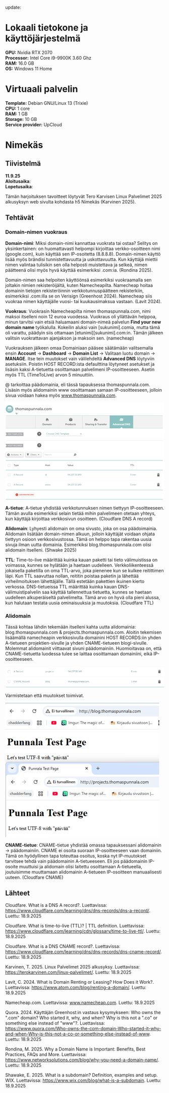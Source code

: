 update:

# Lokaali tietokone ja käyttöjärjestelmä
**GPU:** Nvidia RTX 2070  
**Processor:** Intel Core i9-9900K 3.60 Ghz    
**RAM:** 16.0 GB  
**OS:**  Windows 11 Home  

# Virtuaali palvelin
**Template:** Debian GNU/Linux 13 (Trixie)  
**CPU:** 1 core  
**RAM:** 1 GB  
**Storage:** 10 GB  
**Service provider:** UpCloud  

# Nimekäs

## Tiivistelmä
**11.9.25**  
**Aloitusaika**:   
**Lopetusaika**:  
  
Tämän harjoituksen tavoitteet löytyvät Tero Karvisen Linux Palvelimet 2025 alkusyksyn web sivulta kohdasta h5 Nimekäs (Karvinen 2025).  

## Tehtävät

### Domain-nimen vuokraus
**Domain-nimi**: Miksi domain-nimi kannattaa vuokrata tai ostaa? Selitys on yksinkertainen: on huomattavasti helpompi kirjoittaa verkko-osoitteen nimi (google.com), kuin käyttää sen IP-osoitetta (8.8.8.8). Domain-nimen käyttö lisää myös brändisi tunnistettavuutta ja uskottavuutta. Kun käyttäjä miettii nimen valintaa tulisikin sen olla helposti muistettava ja selkeä, nimen päätteenä olisi myös hyvä käyttää esimerkiksi .com:ia. (Rondina 2025).  

Domain-nimen saa helpoiten käyttöönsä esimerkiksi vuokraamalla sen joltakin nimien rekisteröijältä, kuten Namecheapilta. Namecheap hoitaa domainin tietojen rekisteröinnin verkkotunnuspäätteen rekisterkiin, esimerkiksi .com:illa se on Verisign (Greenhost 2024). Namecheap siis vuokraa nimen käyttäjälle vuosi- tai kuukausimaksua vastaan. (Lavit 2024).  

**Vuokraus**: Vuokrasin Namecheapilta nimen thomaspunnala.com, nimi maksoi itselleni noin 12 euroa vuodessa. Vuokraus oli yllättävän helppoa, minun tarvitsi vain etsiä haluamaani domain-nimeä palvelun **Find your new domain name** työkalulla. Kokeilin aluksi vain [sukunimi].comia, mutta tämä oli varattu, päädyin siis ottamaan [etunimi][sukunimi].com:in. Tämän jälkeen valitsin vuokrattavan ajanjakson ja maksoin sen. (namecheap)  

Vuokrauksen jälkeen omaa Domainiaan pääsee säätämään valitsemalla ensin **Account** -> **Dashboard** -> **Domain List** -> Valitaan luotu domain -> **MANAGE**. Itse tein muutokset vain välilehdeltä **Advanced DNS** löytyviin asetuksiin. Poistin HOST RECORD:ista defaulttina löytyneet asetukset ja lisäsin kaksi A-tietuetta osoittamaan palvelimeni IP-osoitteeseen. Asetin myös TTL (TimeToLive) arvon 5 minuuttiin.  

@ tarkoittaa päädomainia, eli tässä tapauksessa thomaspunnala.com. Lisäsin myös alidomainin www osoittamaan samaan IP-osoitteeseen, jolloin sivua voidaan hakea myös www.thomaspunnala.com.  

![kuva85](./Pictures/kuva85.png)

**A-tietue**: A-tietue yhdistää verkkotunnuksen nimen tiettyyn IP-osoitteeseen. Tämän avulla esimerkiksi selain tietää mihin palvelimeen otetaan yhteys, kun käyttäjä kirjoittaa verkkosivun osoitteen. (Cloudfare DNS A record)  

**Alidomain**: Lyhyesti alidomain on oma sivusto, joka on osa päädoimainia. Alidomain lisätään domain-nimen alkuun, jolloin käyttäjät voidaan ohjata tiettyyn osioon verkkosivustossa. Tämä on helppo tapa rakentaa uusia sivuja ilman uutta domainia. Esimerkiksi blog.thomaspunnala.com olisi alidomain itselleni. (Shwake 2025)   

**TTL**: Time-to-live määrittää kuinka kauan paketti tai tieto välimuistissa on voimassa, kunnes se hylätään ja haetaan uudelleen. Verkkoliikenteessä jokaisella paketilla on oma TTL-arvo, joka pienenee kun se kulkee reitittimen läpi. Kun TTL saavuttaa nollan, reititin poistaa paketin ja lähettää virheilmoituksen lähettäjälle. Tällä estetään pakettien ikuinen kierto verkossa. DNS-tietueissa TTL määrittää kuinka kauan DNS-välimuistipalvelin saa käyttää tallennettua tietuetta, kunnes se haetaan uudelleen alkuperäiseltä palvelimelta. Tämä arvo on hyvä olla pieni alussa, kun halutaan testata uusia ominaisuuksia ja muutoksia. (Cloudfare TTL)  

### Alidomain
Tässä kohtaa lähdin tekemään itselleni kahta uutta alidomainia: blog.thomaspunnala.com & projects.thomaspunnala.com. Aloitin tekemisen lisäämällä namecheapin verkkosivulla domainini HOST RECORDS:iin yhden A-tietueen projektien-sivulle ja yhden CNAME-tietueen blogi-sivulle. Molemmat alidomainit viittaavat sivuni päädomainiin. Huomioitavaa on, että CNAME-tietuetta luodessa tulee se laittaa osoittamaan domainiini, eikä IP-osoitteeseen.  

![kuva86](./Pictures/kuva86.png)  

Varmistetaan että muutokset toimivat.  

![kuva87](./Pictures/kuva87.png)  

**CNAME-tietue**: CNAME-tietue yhdistää omassa tapauksessani alidomainin -> päädomainiin. CNAME ei osoita suoraan IP-osoitteeseen vaan domainiin. Tämä on hyödyllinen tapa toteuttaa osoitus, koska nyt IP-muutokset tarvitsee tehdä vain päädomainin A-tietueeseen. Eli jos päädomainin IP-osoite muuttuisi ja alidomain olisi laitettu osoittamaan A-tietueella, joutuisimme muuttamaan alidomainin A-tietueen IP-osoitteen manuaalisesti uuteen. (Cloudfare CNAME)  






## Lähteet  
Cloudfare. What is a DNS A record?. Luettavissa: https://www.cloudflare.com/learning/dns/dns-records/dns-a-record/. Luettu: 18.9.2025  

Cloudfare. What is time-to-live (TTL)? | TTL definition. Luettavissa: https://www.cloudflare.com/learning/cdn/glossary/time-to-live-ttl/. Luettu: 18.9.2025  

Cloudfare. What is a DNS CNAME record?. Luettavissa: https://www.cloudflare.com/learning/dns/dns-records/dns-cname-record/. Luettu: 18.9.2025  

Karvinen, T. 2025. Linux Palvelimet 2025 alkusyksy. Luettavissa: https://terokarvinen.com/linux-palvelimet/. Luettu: 18.9.2025  

Lavit, C. 2024. What is Domain Renting or Leasing? How Does it Work?. Luettavissa: https://www.atom.com/blog/renting-a-domain/. Luettu: 18.9.2025  

Namecheap.com. Luettavissa: www.namecheap.com. Luettu: 18.9.2025  

Quora. 2024. Käyttäjän Greenhost:in vastaus kysymykseen: Who owns the ".com" domain? Who started it, why, and when? Why is this not a ".co" or something else instead of "www"?. Luettavissa: https://www.quora.com/Who-owns-the-com-domain-Who-started-it-why-and-when-Why-is-this-not-a-co-or-something-else-instead-of-www. Luettu: 18.9.2025  

Rondina, M. 2025. Why a Domain Name is Important: Benefits, Best Practices, FAQs and More. Luettavissa: https://www.networksolutions.com/blog/why-you-need-a-domain-name/. Luettu: 18.9.2025  

Shawake, E. 2025. What is a subdomain? Definition, examples and setup. WIX. Luettavissa: https://www.wix.com/blog/what-is-a-subdomain. Luettu: 18.9.2025  



